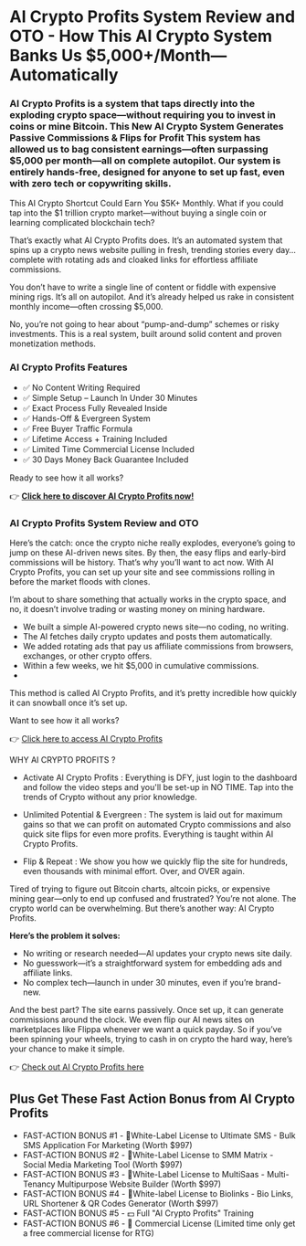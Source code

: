 # AI Crypto Profits System Review and OTO - How This AI Crypto System Banks Us $5,000+/Month—Automatically

### AI Crypto Profits is a system that taps directly into the exploding crypto space—without requiring you to invest in coins or mine Bitcoin. This New AI Crypto System Generates Passive Commissions & Flips for Profit This system has allowed us to bag consistent earnings—often surpassing $5,000 per month—all on complete autopilot. Our system is entirely hands-free, designed for anyone to set up fast, even with zero tech or copywriting skills.

This AI Crypto Shortcut Could Earn You $5K+ Monthly. What if you could tap into the $1 trillion crypto market—without buying a single coin or learning complicated blockchain tech?

That’s exactly what AI Crypto Profits does. It’s an automated system that spins up a crypto news website pulling in fresh, trending stories every day…complete with rotating ads and cloaked links for effortless affiliate commissions.

You don’t have to write a single line of content or fiddle with expensive mining rigs. It’s all on autopilot. And it’s already helped us rake in consistent monthly income—often crossing $5,000.

No, you’re not going to hear about “pump-and-dump” schemes or risky investments. This is a real system, built around solid content and proven monetization methods.

### AI Crypto Profits Features

- ✅ No Content Writing Required
- ✅ Simple Setup – Launch In Under 30 Minutes
- ✅ Exact Process Fully Revealed Inside
- ✅ Hands-Off & Evergreen System
- ✅ Free Buyer Traffic Formula
- ✅ Lifetime Access + Training Included
- ✅ Limited Time  Commercial License   Included
- ✅ 30 Days Money Back  Guarantee Included

Ready to see how it all works?

👉 [**Click here to discover AI Crypto Profits now!**](https://warriorplus.com/o2/a/hy5lsjy/0)

### AI Crypto Profits System Review and OTO 

Here’s the catch: once the crypto niche really explodes, everyone’s going to jump on these AI-driven news sites. By then, the easy flips and early-bird commissions will be history.
That’s why you’ll want to act now. With AI Crypto Profits, you can set up your site and see commissions rolling in before the market floods with clones.

I’m about to share something that actually works in the crypto space, and no, it doesn’t involve trading or wasting money on mining hardware.

- We built a simple AI-powered crypto news site—no coding, no writing.
- The AI fetches daily crypto updates and posts them automatically.
- We added rotating ads that pay us affiliate commissions from browsers, exchanges, or other crypto offers.
- Within a few weeks, we hit $5,000 in cumulative commissions.
- 
This method is called AI Crypto Profits, and it’s pretty incredible how quickly it can snowball once it’s set up.

Want to see how it all works?

👉 [Click here to access AI Crypto Profits](https://warriorplus.com/o2/a/hy5lsjy/0)


WHY AI CRYPTO PROFITS ?

- Activate AI Crypto Profits : 
Everything is DFY, just login to the dashboard and follow the video steps and you'll be set-up in NO TIME. Tap into the trends of Crypto without any prior knowledge.

- Unlimited Potential & Evergreen : 
The system is laid out for maximum gains so that we can profit on automated Crypto commissions and also quick site flips for even more profits. Everything is taught within AI Crypto Profits.

- Flip & Repeat : 
We show you how we quickly flip the site for hundreds, even thousands with minimal effort. Over, and OVER again.


Tired of trying to figure out Bitcoin charts, altcoin picks, or expensive mining gear—only to end up confused and frustrated?
You’re not alone. The crypto world can be overwhelming. But there’s another way: AI Crypto Profits.

**Here’s the problem it solves:**
- No writing or research needed—AI updates your crypto news site daily.
- No guesswork—it’s a straightforward system for embedding ads and affiliate links.
- No complex tech—launch in under 30 minutes, even if you’re brand-new.
  
And the best part? The site earns passively. Once set up, it can generate commissions around the clock. We even flip our AI news sites on marketplaces like Flippa whenever we want a quick payday.
So if you’ve been spinning your wheels, trying to cash in on crypto the hard way, here’s your chance to make it simple.

👉 [Check out AI Crypto Profits here](https://warriorplus.com/o2/a/hy5lsjy/0)

## Plus Get These Fast Action Bonus from AI Crypto Profits

- FAST-ACTION BONUS #1 - 🚩White-Label License to Ultimate SMS - Bulk SMS Application For Marketing (Worth $997)
- FAST-ACTION BONUS #2 - 🎯White-Label License to SMM Matrix - Social Media Marketing Tool (Worth $997)
- FAST-ACTION BONUS #3 - 🤖White-Label License to MultiSaas - Multi-Tenancy Multipurpose Website Builder (Worth $997)
- FAST-ACTION BONUS #4 - 📧White-label License to Biolinks - Bio Links, URL Shortener & QR Codes Generator (Worth $997)
- FAST-ACTION BONUS #5 - 💵 Full "AI Crypto Profits" Training
- FAST-ACTION BONUS #6 - 🎁 Commercial License (Limited time only get a free commercial license for RTG)











